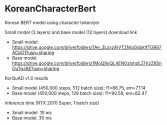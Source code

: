 # KoreanCharacterBert
Korean BERT model using character tokenizer

Small model (3 layers) and base model (12 layers) download link
- Small model: https://drive.google.com/drive/folders/1Ae_3LzxzAiVT2NigGdqklfTGR87ACbO1?usp=sharing
- Base model: https://drive.google.com/drive/folders/1MoQ9oQL4ENGzishdLZ1VzZ8SnOuTgJAE?usp=sharing

KorQuAD v1.0 results
- Small model (450,000 steps, 512 batch size): f1=86.75, em=77.14
- Base model (450,000 steps, 128 batch size): f1=90.59, em=82.47

Inference time (RTX 2070 Super, 1 batch size)
- Small model: 10 ms
- Base model: 30 ms
